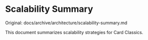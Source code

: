 # Scalability Summary

Original: docs/archive/architecture/scalability-summary.md

This document summarizes scalability strategies for Card Classics.
